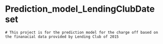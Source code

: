 # Prediction_model_LendingClubDateset
    # This project is for the prediction model for the charge off based on the finanacial data provided by Lending Club of 2015
      
